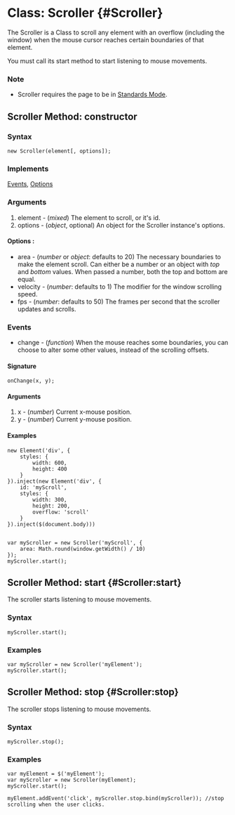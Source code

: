 Class: Scroller {#Scroller}
===========================

The Scroller is a Class to scroll any element with an overflow (including the window) when the mouse cursor reaches certain boundaries of that element.

You must call its start method to start listening to mouse movements.

### Note

- Scroller requires the page to be in [Standards Mode](http://hsivonen.iki.fi/doctype/).


Scroller Method: constructor
----------------------------

### Syntax

	new Scroller(element[, options]);

### Implements

[Events][], [Options][]

### Arguments

1. element - (*mixed*) The element to scroll, or it's id.
2. options - (*object*, optional) An object for the Scroller instance's options.

#### Options :

* area     - (*number* or *object*: defaults to 20) The necessary boundaries to make the element scroll. Can either be a number or an object with *top* and *bottom* values. When passed a number, both the top and bottom are equal.
* velocity - (*number*: defaults to 1) The modifier for the window scrolling speed.
* fps      - (*number*: defaults to 50) The frames per second that the scroller updates and scrolls.

### Events

* change - (*function*) When the mouse reaches some boundaries, you can choose to alter some other values, instead of the scrolling offsets.

#### Signature

	onChange(x, y);

#### Arguments

1. x - (*number*) Current x-mouse position.
2. y - (*number*) Current y-mouse position.

#### Examples

	new Element('div', {
		styles: {
			width: 600,
			height: 400
		}
	}).inject(new Element('div', {
		id: 'myScroll',
		styles: {
			width: 300,
			height: 200,
			overflow: 'scroll'
		}
	}).inject($(document.body)))


	var myScroller = new Scroller('myScroll', {
		area: Math.round(window.getWidth() / 10)
	});
	myScroller.start();


Scroller Method: start {#Scroller:start}
----------------------------------------

The scroller starts listening to mouse movements.

### Syntax

	myScroller.start();

### Examples

	var myScroller = new Scroller('myElement');
	myScroller.start();



Scroller Method: stop {#Scroller:stop}
--------------------------------------

The scroller stops listening to mouse movements.

### Syntax

	myScroller.stop();

### Examples

	var myElement = $('myElement');
	var myScroller = new Scroller(myElement);
	myScroller.start();

	myElement.addEvent('click', myScroller.stop.bind(myScroller)); //stop scrolling when the user clicks.



[Events]: /core/Class/Class.Extras#Events
[Options]: /core/Class/Class.Extras#Options
